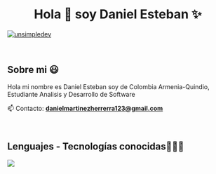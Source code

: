 <h1 align="center">Hola 👋 soy Daniel Esteban ✨ </h1> 


<a href="https://linkedin.com/in/daniel-esteban-martinez-herrera-063199284/" target="blank"><img align="center" src="https://img.shields.io/badge/LinkedIn-0077B5?style=for-the-badge&logo=linkedin&logoColor=white" alt="unsimpledev"/></a>

  </p>
<br>
<h2>Sobre mi 😃</h2>
<!--Intro start-->

<p align="left">
Hola mi nombre es Daniel Esteban soy de Colombia Armenia-Quindio, Estudiante Analisis y Desarrollo de Software

📫 Contacto: **danielmartinezherrerra123@gmail.com**
<!--Intro end-->
  </p>
<br>

<h2 >Lenguajes - Tecnologías conocidas👨🏻‍💻</h2>
<!--tech stack icons-->
<p align="left">
  <a href="https://skillicons.dev">
    <img src="https://skillicons.dev/icons?i=firebase,js,python,nodejs,mysql,react,tailwind,jquery,html,css,git,github,e&perline=12" />
  </a>
</p>
<br>
<!-------------------------->
